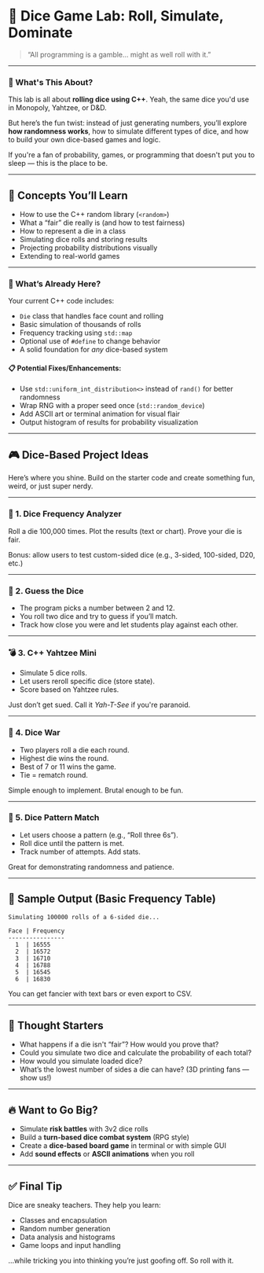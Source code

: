 # 🎲 Dice Game Lab: Roll, Simulate, Dominate

> “All programming is a gamble… might as well roll with it.”

---

### 👀 What's This About?

This lab is all about **rolling dice using C++**. Yeah, the same dice you'd use in Monopoly, Yahtzee, or D&D.

But here’s the fun twist: instead of just generating numbers, you’ll explore **how randomness works**, how to simulate different types of dice, and how to build your own dice-based games and logic.

If you're a fan of probability, games, or programming that doesn't put you to sleep — this is the place to be.

---

## 🧠 Concepts You’ll Learn

- How to use the C++ random library (`<random>`)
- What a “fair” die really is (and how to test fairness)
- How to represent a die in a class
- Simulating dice rolls and storing results
- Projecting probability distributions visually
- Extending to real-world games

---

### 🧱 What’s Already Here?

Your current C++ code includes:

- `Die` class that handles face count and rolling
- Basic simulation of thousands of rolls
- Frequency tracking using `std::map`
- Optional use of `#define` to change behavior
- A solid foundation for _any_ dice-based system

#### 📋 Potential Fixes/Enhancements:

- Use `std::uniform_int_distribution<>` instead of `rand()` for better randomness
- Wrap RNG with a proper seed once (`std::random_device`)
- Add ASCII art or terminal animation for visual flair
- Output histogram of results for probability visualization

---

## 🎮 Dice-Based Project Ideas

Here’s where you shine. Build on the starter code and create something fun, weird, or just super nerdy.

---

### 🧮 1. Dice Frequency Analyzer

Roll a die 100,000 times. Plot the results (text or chart). Prove your die is fair.

Bonus: allow users to test custom-sided dice (e.g., 3-sided, 100-sided, D20, etc.)

---

### 🧠 2. Guess the Dice

- The program picks a number between 2 and 12.
- You roll two dice and try to guess if you’ll match.
- Track how close you were and let students play against each other.

---

### 💣 3. C++ Yahtzee Mini

- Simulate 5 dice rolls.
- Let users reroll specific dice (store state).
- Score based on Yahtzee rules.

Just don’t get sued. Call it _Yah-T-See_ if you're paranoid.

---

### 🔁 4. Dice War

- Two players roll a die each round.
- Highest die wins the round.
- Best of 7 or 11 wins the game.
- Tie = rematch round.

Simple enough to implement. Brutal enough to be fun.

---

### 🔢 5. Dice Pattern Match

- Let users choose a pattern (e.g., “Roll three 6s”).
- Roll dice until the pattern is met.
- Track number of attempts. Add stats.

Great for demonstrating randomness and patience.

---

## 🔧 Sample Output (Basic Frequency Table)

```
Simulating 100000 rolls of a 6-sided die...

Face | Frequency
----------------
  1  | 16555
  2  | 16572
  3  | 16710
  4  | 16788
  5  | 16545
  6  | 16830
```

You can get fancier with text bars or even export to CSV.

---

## 💬 Thought Starters

- What happens if a die isn't “fair”? How would you prove that?
- Could you simulate two dice and calculate the probability of each total?
- How would you simulate loaded dice?
- What’s the lowest number of sides a die can have? (3D printing fans — show us!)

---

## 🔥 Want to Go Big?

- Simulate **risk battles** with 3v2 dice rolls
- Build a **turn-based dice combat system** (RPG style)
- Create a **dice-based board game** in terminal or with simple GUI
- Add **sound effects** or **ASCII animations** when you roll

---

## ✅ Final Tip

Dice are sneaky teachers. They help you learn:

- Classes and encapsulation
- Random number generation
- Data analysis and histograms
- Game loops and input handling

…while tricking you into thinking you’re just goofing off. So roll with it.
